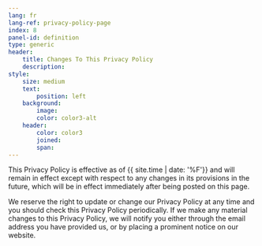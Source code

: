 ```yaml
---
lang: fr
lang-ref: privacy-policy-page
index: 8
panel-id: definition
type: generic
header:
    title: Changes To This Privacy Policy
    description:
style:
    size: medium
    text:
        position: left
    background:
        image:
        color: color3-alt
    header:
        color: color3
        joined:
        span:
---
```

<div class="inner">
    <p>This Privacy Policy is effective as of {{ site.time | date: '%F'}} and will remain in effect except with respect to any changes in its provisions in the future, which will be in effect immediately after being posted on this page.</p>
    <p>We reserve the right to update or change our Privacy Policy at any time and you should check this Privacy Policy periodically. If we make any material changes to this Privacy Policy, we will notify you either through the email address you have provided us, or by placing a prominent notice on our website.</p>
</div>
